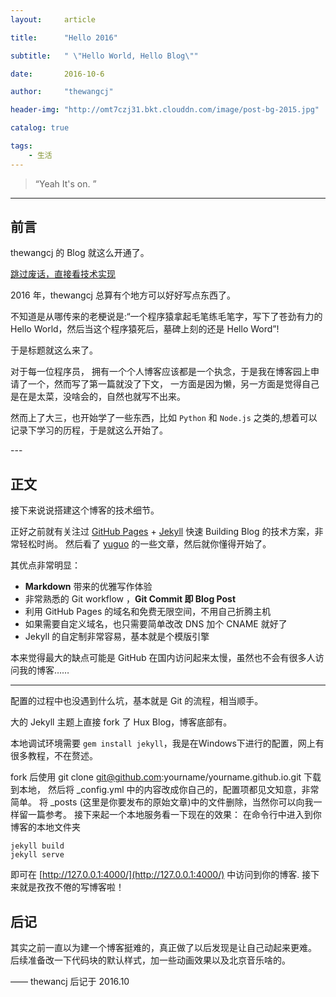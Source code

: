 ```yaml
---
layout:     article

title:      "Hello 2016"

subtitle:   " \"Hello World, Hello Blog\""

date:       2016-10-6

author:     "thewangcj"

header-img: "http://omt7czj31.bkt.clouddn.com/image/post-bg-2015.jpg"

catalog: true

tags:
    - 生活
---
```


> “Yeah It's on. ”

---

## 前言

thewangcj 的 Blog 就这么开通了。

[跳过废话，直接看技术实现 ](#build) 



2016 年，thewangcj 总算有个地方可以好好写点东西了。


 不知道是从哪传来的老梗说是:“一个程序猿拿起毛笔练毛笔字，写下了苍劲有力的 Hello World，然后当这个程序猿死后，墓碑上刻的还是 Hello Word”!

 于是标题就这么来了。


对于每一位程序员， 拥有一个个人博客应该都是一个执念，于是我在博客园上申请了一个，然而写了第一篇就没了下文，
一方面是因为懒，另一方面是觉得自己是在是太菜，没啥会的，自然也就写不出来。

然而上了大三，也开始学了一些东西，比如 `Python` 和 `Node.js` 之类的,想着可以记录下学习的历程，于是就这么开始了。

<p id = "build"></p>
---

## 正文

接下来说说搭建这个博客的技术细节。  

正好之前就有关注过 [GitHub Pages](https://pages.github.com/) + [Jekyll](http://jekyllrb.com/) 快速 Building Blog 的技术方案，非常轻松时尚。
然后看了 <a href="http://yuguo.us/weblog/">yuguo</a> 的一些文章，然后就你懂得开始了。

其优点非常明显：  

* **Markdown** 带来的优雅写作体验
* 非常熟悉的 Git workflow ，**Git Commit 即 Blog Post**
* 利用 GitHub Pages 的域名和免费无限空间，不用自己折腾主机
* 如果需要自定义域名，也只需要简单改改 DNS 加个 CNAME 就好了 
* Jekyll 的自定制非常容易，基本就是个模版引擎


本来觉得最大的缺点可能是 GitHub 在国内访问起来太慢，虽然也不会有很多人访问我的博客……

---

配置的过程中也没遇到什么坑，基本就是 Git 的流程，相当顺手。

大的 Jekyll 主题上直接 fork 了 Hux Blog，博客底部有。

本地调试环境需要 `gem install jekyll`，我是在Windows下进行的配置，网上有很多教程，不在赘述。

fork 后使用 git clone git@github.com:yourname/yourname.github.io.git 下载到本地，
然后将 _config.yml 中的内容改成你自己的，配置项都见文知意，非常简单。
将 _posts (这里是你要发布的原始文章)中的文件删除，当然你可以向我一样留一篇参考。
接下来起一个本地服务看一下现在的效果：
在命令行中进入到你博客的本地文件夹
<pre><code class="plaintext">jekyll build
jekyll serve
</code></pre>

即可在 [http://127.0.0.1:4000/](http://127.0.0.1:4000/) 中访问到你的博客.
接下来就是孜孜不倦的写博客啦！

## 后记
其实之前一直以为建一个博客挺难的，真正做了以后发现是让自己动起来更难。
后续准备改一下代码块的默认样式，加一些动画效果以及北京音乐啥的。


—— thewancj 后记于 2016.10


